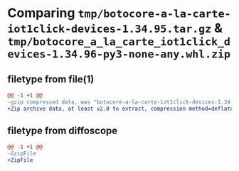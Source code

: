 # Comparing `tmp/botocore-a-la-carte-iot1click-devices-1.34.95.tar.gz` & `tmp/botocore_a_la_carte_iot1click_devices-1.34.96-py3-none-any.whl.zip`

## filetype from file(1)

```diff
@@ -1 +1 @@
-gzip compressed data, was "botocore-a-la-carte-iot1click-devices-1.34.95.tar", last modified: Wed May  1 01:06:20 2024, max compression
+Zip archive data, at least v2.0 to extract, compression method=deflate
```

## filetype from diffoscope

```diff
@@ -1 +1 @@
-GzipFile
+ZipFile
```

